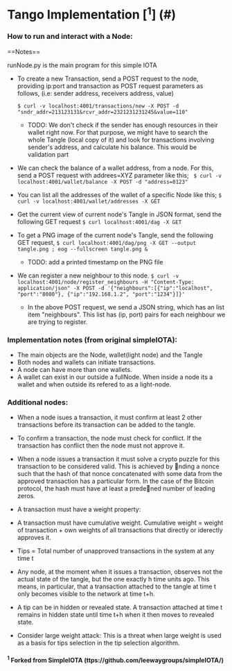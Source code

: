 # Tango Implementation [<sup>1</sup>] (#)

### How to run and interact with a Node:
==Notes==

runNode.py is the main program for this simple IOTA 

* To create a new Transaction, send a POST request to the node, providing ip:port and transaction as POST request parameters as follows,
(i.e: sender address, receivers address, value)

    ` $ curl -v localhost:4001/transactions/new -X POST -d "sndr_addr=213123131&rcvr_addr=2321231231245&value=110" `

    * TODO: We don't check if the sender has enough resources in their wallet right now. For that purpose, we might have to search the whole Tangle (local copy of it) and look for transactions involving sender's address, and calculate his balance. This would be validation part


* We can check the balance of a wallet address, from a node. For this, send a POST request with addrees=XYZ parameter like this;
    ` $ curl -v localhost:4001/wallet/balance -X POST -d "address=0123"`


* You can list all the addresses of the wallet of a specific Node like this;
    `$ curl -v localhost:4001/wallet/addresses -X GET`


* Get the current view of current node's Tangle in JSON format, send the following GET request
    `$ curl localhost:4001/dag -X GET`


* To get a PNG image of the current node's Tangle, send the following GET request,
    `$ curl localhost:4001/dag/png -X GET --output tangle.png ; eog --fullscreen tangle.png &`
    * TODO: add a printed timestamp on the PNG file


* We can register a new neighbour to this node.
    `$ curl -v localhost:4001/node/register_neighbours -H "Content-Type: application/json" -X POST -d '{"neighbours":[{"ip":"localhost", "port":"8080"}, {"ip":"192.168.1.2", "port":"1234"}]}'`
    * In the above POST request, we send a JSON string, which has an list item "neighbours". This list has (ip, port) pairs for each neighbour we are trying to register. 




### Implementation notes (from original simpleIOTA):

* The main objects are the Node, wallet(light node) and the Tangle
* Both nodes and wallets can initiate transactions.
* A node can have more than one wallets.
* A wallet can exist in our outside a fullNode. When inside a node its a wallet and when outside its refered to as a light-node. 


### Additional nodes:

* When a node isues a transaction, it must confirm at least 2 other transactions before its transaction can be added to the tangle.
* To confirm a transaction, the node must check for conflict. If the transaction has conflict then the node must not approve it.
* When a node issues a transaction it must solve a crypto puzzle for this transaction to be considered valid. 
	This is achieved by nding a nonce such that the hash of that nonce concatenated with 	  some data from the approved transaction has a particular form. In the case of the    Bitcoin protocol, the hash must have at least a predened number of leading zeros.  

* A transaction must have a weight property:

* A transaction must have cumulative weight. Cumulative weight  =  weight of transaction + own weights of all transactions that directly or iderectly approves it.

* Tips = Total number of unapproved transactions in the system at any time t

* Any node, at the moment when it issues a transaction, observes not the actual state of the tangle, but the one exactly h time units ago. This means, in particular, that a transaction attached to the tangle at time t only becomes visible to the network at time t+h.

* A tip can be in hidden or revealed state. A transaction attached at time t remains in hidden state until time t+h when it then moves to revealed state.

* Consider large weight attack: This is a threat when large weight is used as a basis for tips selection in the tip selection algorithm.

#### <sup>1</sup> Forked from SimpleIOTA (ttps://github.com/leewaygroups/simpleIOTA/)
